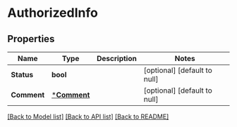 # AuthorizedInfo

## Properties
Name | Type | Description | Notes
------------ | ------------- | ------------- | -------------
**Status** | **bool** |  | [optional] [default to null]
**Comment** | [***Comment**](comment.md) |  | [optional] [default to null]

[[Back to Model list]](../README.md#documentation-for-models) [[Back to API list]](../README.md#documentation-for-api-endpoints) [[Back to README]](../README.md)



